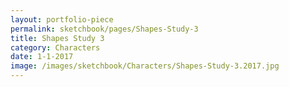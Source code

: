 ```yaml
---
layout: portfolio-piece
permalink: sketchbook/pages/Shapes-Study-3
title: Shapes Study 3
category: Characters
date: 1-1-2017
image: /images/sketchbook/Characters/Shapes-Study-3.2017.jpg
---
```

